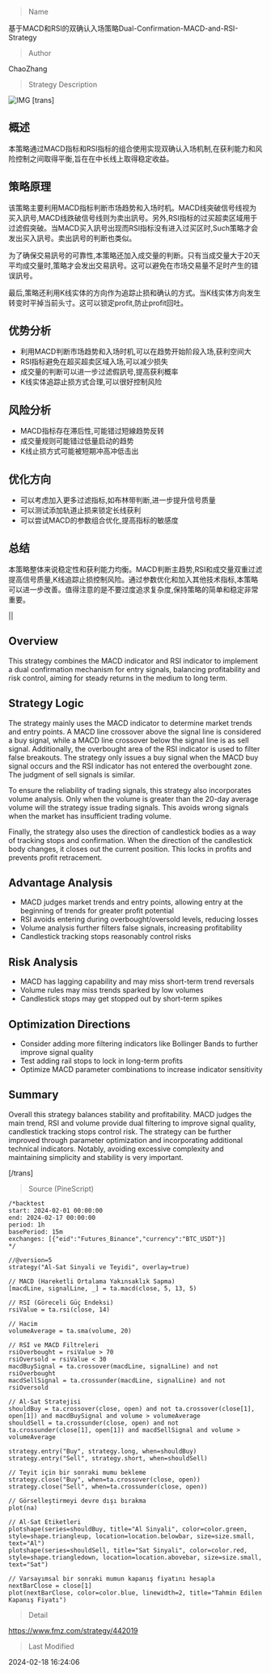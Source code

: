 
> Name

基于MACD和RSI的双确认入场策略Dual-Confirmation-MACD-and-RSI-Strategy

> Author

ChaoZhang

> Strategy Description

![IMG](https://www.fmz.com/upload/asset/14b7b09181043830ca8.png)
[trans]

## 概述

本策略通过MACD指标和RSI指标的组合使用实现双确认入场机制,在获利能力和风险控制之间取得平衡,旨在在中长线上取得稳定收益。

## 策略原理

该策略主要利用MACD指标判断市场趋势和入场时机。MACD线突破信号线视为买入訊号,MACD线跌破信号线则为卖出訊号。另外,RSI指标的过买超卖区域用于过滤假突破。当MACD买入訊号出现而RSI指标没有进入过买区时,Such策略才会发出买入訊号。卖出訊号的判断也类似。

为了确保交易訊号的可靠性,本策略还加入成交量的判断。只有当成交量大于20天平均成交量时,策略才会发出交易訊号。这可以避免在市场交易量不足时产生的错误訊号。

最后,策略还利用K线实体的方向作为追踪止损和确认的方式。当K线实体方向发生转变时平掉当前头寸。这可以锁定profit,防止profit回吐。

## 优势分析

- 利用MACD判断市场趋势和入场时机,可以在趋势开始阶段入场,获利空间大
- RSI指标避免在超买超卖区域入场,可以减少损失
- 成交量的判断可以进一步过滤假訊号,提高获利概率
- K线实体追踪止损方式合理,可以很好控制风险

## 风险分析

- MACD指标存在滞后性,可能错过短線趋势反转
- 成交量规则可能错过低量启动的趋势
- K线止损方式可能被短期冲高冲低击出

## 优化方向

- 可以考虑加入更多过滤指标,如布林带判断,进一步提升信号质量
- 可以测试添加轨道止损来锁定长线获利
- 可以尝试MACD的参数组合优化,提高指标的敏感度

## 总结

本策略整体来说稳定性和获利能力均衡。MACD判断主趋势,RSI和成交量双重过滤提高信号质量,K线追踪止损控制风险。通过参数优化和加入其他技术指标,本策略可以进一步改善。值得注意的是不要过度追求复杂度,保持策略的简单和稳定非常重要。

||

## Overview 

This strategy combines the MACD indicator and RSI indicator to implement a dual confirmation mechanism for entry signals, balancing profitability and risk control, aiming for steady returns in the medium to long term.

## Strategy Logic

The strategy mainly uses the MACD indicator to determine market trends and entry points. A MACD line crossover above the signal line is considered a buy signal, while a MACD line crossover below the signal line is as sell signal. Additionally, the overbought area of the RSI indicator is used to filter false breakouts. The strategy only issues a buy signal when the MACD buy signal occurs and the RSI indicator has not entered the overbought zone. The judgment of sell signals is similar.

To ensure the reliability of trading signals, this strategy also incorporates volume analysis. Only when the volume is greater than the 20-day average volume will the strategy issue trading signals. This avoids wrong signals when the market has insufficient trading volume.

Finally, the strategy also uses the direction of candlestick bodies as a way of tracking stops and confirmation. When the direction of the candlestick body changes, it closes out the current position. This locks in profits and prevents profit retracement.  

## Advantage Analysis

- MACD judges market trends and entry points, allowing entry at the beginning of trends for greater profit potential  
- RSI avoids entering during overbought/oversold levels, reducing losses
- Volume analysis further filters false signals, increasing profitability 
- Candlestick tracking stops reasonably control risks

## Risk Analysis

- MACD has lagging capability and may miss short-term trend reversals
- Volume rules may miss trends sparked by low volumes
- Candlestick stops may get stopped out by short-term spikes  

## Optimization Directions

- Consider adding more filtering indicators like Bollinger Bands to further improve signal quality
- Test adding rail stops to lock in long-term profits  
- Optimize MACD parameter combinations to increase indicator sensitivity

## Summary

Overall this strategy balances stability and profitability. MACD judges the main trend, RSI and volume provide dual filtering to improve signal quality, candlestick tracking stops control risk. The strategy can be further improved through parameter optimization and incorporating additional technical indicators. Notably, avoiding excessive complexity and maintaining simplicity and stability is very important.

[/trans]



> Source (PineScript)

``` pinescript
/*backtest
start: 2024-02-01 00:00:00
end: 2024-02-17 00:00:00
period: 1h
basePeriod: 15m
exchanges: [{"eid":"Futures_Binance","currency":"BTC_USDT"}]
*/

//@version=5
strategy("Al-Sat Sinyali ve Teyidi", overlay=true)

// MACD (Hareketli Ortalama Yakınsaklık Sapma)
[macdLine, signalLine, _] = ta.macd(close, 5, 13, 5)

// RSI (Göreceli Güç Endeksi)
rsiValue = ta.rsi(close, 14)

// Hacim
volumeAverage = ta.sma(volume, 20)

// RSI ve MACD Filtreleri
rsiOverbought = rsiValue > 70
rsiOversold = rsiValue < 30
macdBuySignal = ta.crossover(macdLine, signalLine) and not rsiOverbought
macdSellSignal = ta.crossunder(macdLine, signalLine) and not rsiOversold

// Al-Sat Stratejisi
shouldBuy = ta.crossover(close, open) and not ta.crossover(close[1], open[1]) and macdBuySignal and volume > volumeAverage
shouldSell = ta.crossunder(close, open) and not ta.crossunder(close[1], open[1]) and macdSellSignal and volume > volumeAverage

strategy.entry("Buy", strategy.long, when=shouldBuy)
strategy.entry("Sell", strategy.short, when=shouldSell)

// Teyit için bir sonraki mumu bekleme
strategy.close("Buy", when=ta.crossover(close, open))
strategy.close("Sell", when=ta.crossunder(close, open))

// Görselleştirmeyi devre dışı bırakma
plot(na)

// Al-Sat Etiketleri
plotshape(series=shouldBuy, title="Al Sinyali", color=color.green, style=shape.triangleup, location=location.belowbar, size=size.small, text="Al")
plotshape(series=shouldSell, title="Sat Sinyali", color=color.red, style=shape.triangledown, location=location.abovebar, size=size.small, text="Sat")

// Varsayımsal bir sonraki mumun kapanış fiyatını hesapla
nextBarClose = close[1]
plot(nextBarClose, color=color.blue, linewidth=2, title="Tahmin Edilen Kapanış Fiyatı")

```

> Detail

https://www.fmz.com/strategy/442019

> Last Modified

2024-02-18 16:24:06

